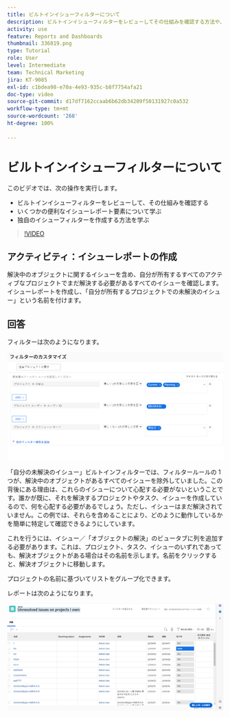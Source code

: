 ```yaml
---
title: ビルトインイシューフィルターについて
description: ビルトインイシューフィルターをレビューしてその仕組みを確認する方法や、Workfront で独自のイシューフィルターを作成する方法を説明します。
activity: use
feature: Reports and Dashboards
thumbnail: 336819.png
type: Tutorial
role: User
level: Intermediate
team: Technical Marketing
jira: KT-9085
exl-id: c1bdea98-e70a-4e93-935c-b8f7754afa21
doc-type: video
source-git-commit: d17df7162ccaab6b62db34209f50131927c0a532
workflow-type: tm+mt
source-wordcount: '268'
ht-degree: 100%

---
```


# ビルトインイシューフィルターについて

このビデオでは、次の操作を実行します。

* ビルトインイシューフィルターをレビューして、その仕組みを確認する
* いくつかの便利なイシューレポート要素について学ぶ
* 独自のイシューフィルターを作成する方法を学ぶ

>[!VIDEO](https://video.tv.adobe.com/v/336819/?quality=12&learn=on&enablevpops)

## アクティビティ：イシューレポートの作成

解決中のオブジェクトに関するイシューを含め、自分が所有するすべてのアクティブなプロジェクトでまだ解決する必要があるすべてのイシューを確認します。イシューレポートを作成し、「自分が所有するプロジェクトでの未解決のイシュー」という名前を付けます。

## 回答

フィルターは次のようになります。

![イシューフィルターを作成する画面の画像](assets/opening-built-in-issue-filters-1.png)

「自分の未解決のイシュー」ビルトインフィルターでは、フィルタールールの 1 つが、解決中のオブジェクトがあるすべてのイシューを除外していました。この背後にある理由は、これらのイシューについて心配する必要がないということです。誰かが既に、それを解決するプロジェクトやタスク、イシューを作成しているので、何を心配する必要があるでしょう。ただし、イシューはまだ解決されていません。この例では、それらを含めることにより、どのように動作しているかを簡単に特定して確認できるようにしています。

これを行うには、イシュー／「オブジェクトの解決」のビュータブに列を追加する必要があります。これは、プロジェクト、タスク、イシューのいずれであっても、解決オブジェクトがある場合はその名前を示します。名前をクリックすると、解決オブジェクトに移動します。

プロジェクトの名前に基づいてリストをグループ化できます。

レポートは次のようになります。

![イシューレポートの画像](assets/opening-built-in-issue-filters-2.png)
